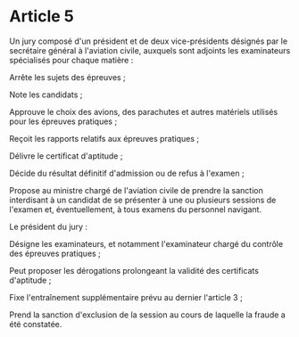 # Article 5

Un jury composé d'un président et de deux vice-présidents désignés par le secrétaire général à l'aviation civile, auxquels sont adjoints les examinateurs spécialisés pour chaque matière :

Arrête les sujets des épreuves ;

Note les candidats ;

Approuve le choix des avions, des parachutes et autres maté­riels utilisés pour les épreuves pratiques ;

Reçoit les rapports relatifs aux épreuves pratiques ;

Délivre le certificat d'aptitude ;

Décide du résultat définitif d'admission ou de refus à l'examen ;

Propose au ministre chargé de l'aviation civile de prendre la sanction interdisant à un candidat de se présenter à une ou plusieurs sessions de l'examen et, éventuellement, à tous examens du personnel navigant.

Le président du jury :

Désigne les examinateurs, et notamment l'examinateur chargé du contrôle des épreuves pratiques ;

Peut proposer les dérogations prolongeant la validité des certificats d'aptitude ;

Fixe l'entraînement supplémentaire prévu au dernier l'article 3 ;

Prend la sanction d'exclusion de la session au cours de laquelle la fraude a été constatée.
